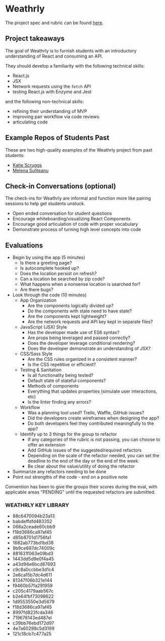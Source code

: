 # Weathrly

The project spec and rubric can be found [here](http://frontend.turing.io/projects/weathrly.html).

## Project takeaways

The goal of Weathrly is to furnish students with an introductory understanding of React and consuming an API.

They should develop a familiarity with the following technical skills:
* React.js
* JSX
* Network requests using the `fetch` API
* testing React.js with Enzyme and Jest

and the following non-technical skills:
* refining their understanding of MVP
* improving pair workflow via code reviews
* articulating code

## Example Repos of Students Past

These are two high-quality examples of the Weathrly project from past students:

* [Katie Scruggs](https://github.com/katiescruggs/weathrly)
* [Melena Suliteanu](https://github.com/farmermel/weatherly)

## Check-in Conversations (optional)

The check-ins for Weathrly are informal and function more like pairing sessions to help get students unstuck.
* Open ended conversation for student questions
* Encourage whiteboarding/visualizing React Components
* Encourage good articulation of code with proper vocabulary
* Demonstrate process of turning high level concepts into code

## Evaluations

* Begin by using the app (5 minutes)
  - Is there a greeting page?
  - Is autocomplete hooked up?
  - Does the location persist on refresh?
  - Can a location be searched by zip code?
  - What happens when a nonsense location is searched for?
  - Are there bugs?
* Look through the code (10 minutes)
  - App Organization
    * Are the components logically divided up?
    * Do the components with state need to have state?
    * Are the components kept lightweight?
    * Are the network requests and API key kept in separate files?
  - JavaScript (JSX) Style
    * Has the developer made use of ES6 syntax?
    * Are props being leveraged and passed correctly?
    * Does the developer leverage conditional rendering?
    * Does the developer demonstrate an understanding of JSX?
  - CSS/Sass Style
    * Are the CSS rules organized in a consistent manner?
    * Is the CSS repetitive or efficient?
  - Testing & Sanitation
    * Is all functionality being tested?
    * Default state of stateful components?
    * Methods of components
    * Everything that updates properties (simulate user interactions, etc)
    * Is the linter finding any errors?
  - Workflow
    * Was a planning tool used? Trello, Waffle, GitHub issues?
    * Did the developers create wireframes when designing the app?
    * Do both developers feel they contributed meaningfully to the app?
  - Identify up to 3 things for the group to refactor
    * If any categories of the rubric is not passing, you can choose to offer an extension
    * Add GitHub issues of the suggested/required refactors
    * Depending on the scale of the refactor needed, you can set the deadline to the end of the day or the end of the week.
    * Be clear about the value/utility of doing the refactor
* Summarize any refactors needing to be done
* Point out strengths of the code - end on a positive note

Convention has been to give the groups their scores during the eval, with applicable areas "PENDING" until the requested refactors are submitted.

### WEATHRLY KEY LIBRARY
* 88c6470094b23a13
* babdeffdfd483352
* 068a2ceade60cbb9
* f18d3686ca97af45
* d85b8701d1756fa1
* 1682ab773bd1bd38
* 9b9ce697dc74009c
* 881631f063e09bd3
* 1443dd5d9e0f4a45
* a43d94e6bcd87693
* c9c8a0ccbbe3d1c4
* 2e6ca15b7dc4d611
* 81347f06b321e144
* f9460b57fa291959
* c205c4179aab567c
* b2e64fbf73098622
* 1d9553550e3d5679
* f18d3686ca97af45
* 8997fd823fcda346
* 719678143ed487el
* c39bb76ebd172d97
* 4e7a60298c5d3199
* 121c18cb7c477a25

